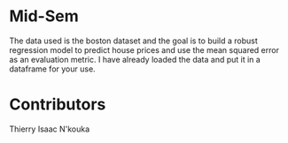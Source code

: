 # Mid-Sem

The data used is the boston dataset and the goal is to build a robust regression model to predict house prices and use the mean squared error as an evaluation metric. I have already loaded the data and put it in a dataframe for your use.

# Contributors
Thierry Isaac N'kouka
